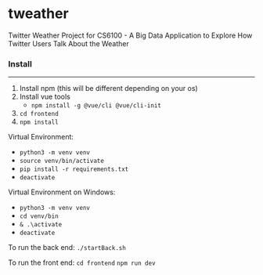 # tweather
Twitter Weather Project for CS6100 -  A Big Data Application to Explore How Twitter Users Talk About the Weather

### Install
------
1. Install npm (this will be different depending on your os)
2. Install vue tools
    - `npm install -g @vue/cli @vue/cli-init`
3. `cd frontend`
4. `npm install`

Virtual Environment:
- `python3 -m venv venv`
- `source venv/bin/activate`
- `pip install -r requirements.txt`
- `deactivate`

Virtual Environment on Windows:
- `python3 -m venv venv`
- `cd venv/bin`
- `& .\activate`
- `deactivate`

To run the back end:
`./startBack.sh`

To run the front end:
`cd frontend`
`npm run dev`
